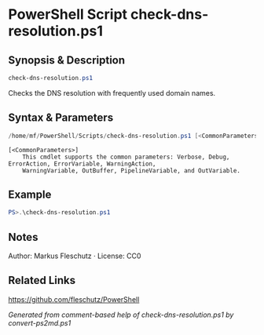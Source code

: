 # PowerShell Script check-dns-resolution.ps1

## Synopsis & Description
```powershell
check-dns-resolution.ps1
```

Checks the DNS resolution with frequently used domain names.

## Syntax & Parameters
```powershell
/home/mf/PowerShell/Scripts/check-dns-resolution.ps1 [<CommonParameters>]
```

```
[<CommonParameters>]
    This cmdlet supports the common parameters: Verbose, Debug, ErrorAction, ErrorVariable, WarningAction, 
    WarningVariable, OutBuffer, PipelineVariable, and OutVariable.
```

## Example
```powershell
PS>.\check-dns-resolution.ps1
```


## Notes
Author: Markus Fleschutz · License: CC0

## Related Links
https://github.com/fleschutz/PowerShell

*Generated from comment-based help of check-dns-resolution.ps1 by convert-ps2md.ps1*
